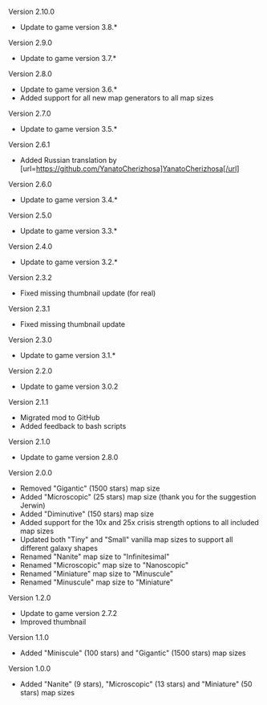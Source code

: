 Version 2.10.0
* Update to game version 3.8.*

Version 2.9.0
* Update to game version 3.7.*

Version 2.8.0
* Update to game version 3.6.*
* Added support for all new map generators to all map sizes

Version 2.7.0
* Update to game version 3.5.*

Version 2.6.1
* Added Russian translation by [url=https://github.com/YanatoCherizhosa]YanatoCherizhosa[/url]

Version 2.6.0
* Update to game version 3.4.*

Version 2.5.0
* Update to game version 3.3.*

Version 2.4.0
* Update to game version 3.2.*

Version 2.3.2
* Fixed missing thumbnail update (for real)

Version 2.3.1
* Fixed missing thumbnail update

Version 2.3.0
* Update to game version 3.1.*

Version 2.2.0
* Update to game version 3.0.2

Version 2.1.1
* Migrated mod to GitHub
* Added feedback to bash scripts

Version 2.1.0
* Update to game version 2.8.0

Version 2.0.0
* Removed "Gigantic" (1500 stars) map size
* Added "Microscopic" (25 stars) map size (thank you for the suggestion Jerwin)
* Added "Diminutive" (150 stars) map size
* Added support for the 10x and 25x crisis strength options to all included map sizes
* Updated both "Tiny" and "Small" vanilla map sizes to support all different galaxy shapes
* Renamed "Nanite" map size to "Infinitesimal"
* Renamed "Microscopic" map size to "Nanoscopic"
* Renamed "Miniature" map size to "Minuscule"
* Renamed "Minuscule" map size to "Miniature"

Version 1.2.0
* Update to game version 2.7.2
* Improved thumbnail

Version 1.1.0
* Added "Miniscule" (100 stars) and "Gigantic" (1500 stars) map sizes

Version 1.0.0
* Added "Nanite" (9 stars), "Microscopic" (13 stars) and "Miniature" (50 stars) map sizes
